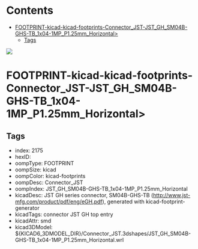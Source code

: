 



Contents
========

* [FOOTPRINT-kicad-kicad-footprints-Connector_JST-JST_GH_SM04B-GHS-TB_1x04-1MP_P1.25mm_Horizontal>](#footprint-kicad-kicad-footprints-connector_jst-jst_gh_sm04b-ghs-tb_1x04-1mp_p125mm_horizontal)
	* [Tags](#tags)
  
![][im]
# FOOTPRINT-kicad-kicad-footprints-Connector_JST-JST_GH_SM04B-GHS-TB_1x04-1MP_P1.25mm_Horizontal>

## Tags

- index: 2175
- hexID: 
- oompType: FOOTPRINT
- oompSize: kicad
- oompColor: kicad-footprints
- oompDesc: Connector_JST
- oompIndex: JST_GH_SM04B-GHS-TB_1x04-1MP_P1.25mm_Horizontal
- kicadDesc: JST GH series connector, SM04B-GHS-TB (http://www.jst-mfg.com/product/pdf/eng/eGH.pdf), generated with kicad-footprint-generator
- kicadTags: connector JST GH top entry
- kicadAttr: smd
- kicad3DModel: ${KICAD6_3DMODEL_DIR}/Connector_JST.3dshapes/JST_GH_SM04B-GHS-TB_1x04-1MP_P1.25mm_Horizontal.wrl



[im]: image.png
